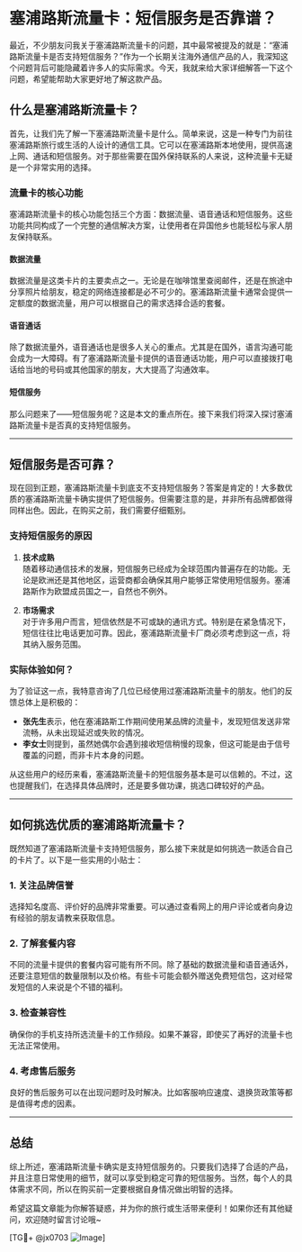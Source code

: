 # 塞浦路斯流量卡：短信服务是否靠谱？

最近，不少朋友问我关于塞浦路斯流量卡的问题，其中最常被提及的就是：“塞浦路斯流量卡是否支持短信服务？”作为一个长期关注海外通信产品的人，我深知这个问题背后可能隐藏着许多人的实际需求。今天，我就来给大家详细解答一下这个问题，希望能帮助大家更好地了解这款产品。

## 什么是塞浦路斯流量卡？

首先，让我们先了解一下塞浦路斯流量卡是什么。简单来说，这是一种专门为前往塞浦路斯旅行或生活的人设计的通信工具。它可以在塞浦路斯本地使用，提供高速上网、通话和短信服务。对于那些需要在国外保持联系的人来说，这种流量卡无疑是一个非常实用的选择。

### 流量卡的核心功能

塞浦路斯流量卡的核心功能包括三个方面：数据流量、语音通话和短信服务。这些功能共同构成了一个完整的通信解决方案，让使用者在异国他乡也能轻松与家人朋友保持联系。

#### 数据流量
数据流量是这类卡片的主要卖点之一。无论是在咖啡馆里查阅邮件，还是在旅途中分享照片给朋友，稳定的网络连接都是必不可少的。塞浦路斯流量卡通常会提供一定额度的数据流量，用户可以根据自己的需求选择合适的套餐。

#### 语音通话
除了数据流量外，语音通话也是很多人关心的重点。尤其是在国外，语言沟通可能会成为一大障碍。有了塞浦路斯流量卡提供的语音通话功能，用户可以直接拨打电话给当地的号码或其他国家的朋友，大大提高了沟通效率。

#### 短信服务
那么问题来了——短信服务呢？这是本文的重点所在。接下来我们将深入探讨塞浦路斯流量卡是否真的支持短信服务。

---

## 短信服务是否可靠？

现在回到正题，塞浦路斯流量卡到底支不支持短信服务？答案是肯定的！大多数优质的塞浦路斯流量卡确实提供了短信服务。但需要注意的是，并非所有品牌都做得同样出色。因此，在购买之前，我们需要仔细甄别。

### 支持短信服务的原因

1. **技术成熟**  
   随着移动通信技术的发展，短信服务已经成为全球范围内普遍存在的功能。无论是欧洲还是其他地区，运营商都会确保其用户能够正常使用短信服务。塞浦路斯作为欧盟成员国之一，自然也不例外。

2. **市场需求**  
   对于许多用户而言，短信依然是不可或缺的通讯方式。特别是在紧急情况下，短信往往比电话更加可靠。因此，塞浦路斯流量卡厂商必须考虑到这一点，将其纳入服务范围。

### 实际体验如何？

为了验证这一点，我特意咨询了几位已经使用过塞浦路斯流量卡的朋友。他们的反馈总体上是积极的：

- **张先生**表示，他在塞浦路斯工作期间使用某品牌的流量卡，发现短信发送非常流畅，从未出现延迟或失败的情况。
- **李女士**则提到，虽然她偶尔会遇到接收短信稍慢的现象，但这可能是由于信号覆盖的问题，而非卡片本身的问题。

从这些用户的经历来看，塞浦路斯流量卡的短信服务基本是可以信赖的。不过，这也提醒我们，在选择具体品牌时，还是要多做功课，挑选口碑较好的产品。

---

## 如何挑选优质的塞浦路斯流量卡？

既然知道了塞浦路斯流量卡支持短信服务，那么接下来就是如何挑选一款适合自己的卡片了。以下是一些实用的小贴士：

### 1. 关注品牌信誉
选择知名度高、评价好的品牌非常重要。可以通过查看网上的用户评论或者向身边有经验的朋友请教来获取信息。

### 2. 了解套餐内容
不同的流量卡提供的套餐内容可能有所不同。除了基础的数据流量和语音通话外，还要注意短信的数量限制以及价格。有些卡可能会额外赠送免费短信包，这对经常发短信的人来说是个不错的福利。

### 3. 检查兼容性
确保你的手机支持所选流量卡的工作频段。如果不兼容，即使买了再好的流量卡也无法正常使用。

### 4. 考虑售后服务
良好的售后服务可以在出现问题时及时解决。比如客服响应速度、退换货政策等都是值得考虑的因素。

---

## 总结

综上所述，塞浦路斯流量卡确实是支持短信服务的。只要我们选择了合适的产品，并且注意日常使用的细节，就可以享受到稳定可靠的短信服务。当然，每个人的具体需求不同，所以在购买前一定要根据自身情况做出明智的选择。

希望这篇文章能为你解答疑惑，并为你的旅行或生活带来便利！如果你还有其他疑问，欢迎随时留言讨论哦~

[TG💪+ @jx0703 ![Image](https://github.com/user-attachments/assets/dbca1d08-cadb-493c-b0ec-ad6f7a83f270)]